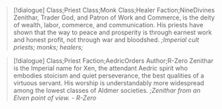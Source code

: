 >[!dialogue] Class;Priest Class;Monk Class;Healer Faction;NineDivines
>Zenithar, Trader God, and Patron of Work and Commerce, is the deity of wealth, labor, commerce, and communication. His priests have shown that the way to peace and prosperity is through earnest work and honest profit, not through war and bloodshed.
>*;Imperial cult priests; monks; healers;*

>[!dialogue] Class;Priest Faction;AedricOrders Author;R-Zero
>Zenithar is the Imperial name for Xen, the attendant Aedric spirit who embodies stoicism and quiet perseverance, the best qualities of a virtuous servant. His worship is understandably more widespread among the lowest classes of Aldmer societies.
>*;Zenithar from an Elven point of view. - R-Zero*

